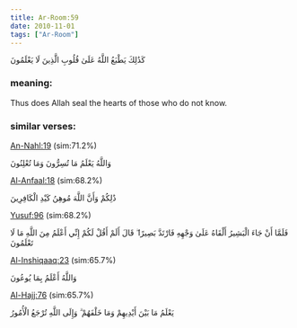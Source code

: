 ```yaml
---
title: Ar-Room:59
date: 2010-11-01
tags: ["Ar-Room"]
---
```

كَذَٰلِكَ يَطْبَعُ اللَّهُ عَلَىٰ قُلُوبِ الَّذِينَ لَا يَعْلَمُونَ
### meaning: 
Thus does Allah seal the hearts of those who do not know.
### similar verses: 

[An-Nahl:19](/16/19) (sim:71.2%)

وَاللَّهُ يَعْلَمُ مَا تُسِرُّونَ وَمَا تُعْلِنُونَ

[Al-Anfaal:18](/8/18) (sim:68.2%)

ذَٰلِكُمْ وَأَنَّ اللَّهَ مُوهِنُ كَيْدِ الْكَافِرِينَ

[Yusuf:96](/12/96) (sim:68.2%)

فَلَمَّا أَنْ جَاءَ الْبَشِيرُ أَلْقَاهُ عَلَىٰ وَجْهِهِ فَارْتَدَّ بَصِيرًا ۖ قَالَ أَلَمْ أَقُلْ لَكُمْ إِنِّي أَعْلَمُ مِنَ اللَّهِ مَا لَا تَعْلَمُونَ

[Al-Inshiqaaq:23](/84/23) (sim:65.7%)

وَاللَّهُ أَعْلَمُ بِمَا يُوعُونَ

[Al-Hajj:76](/22/76) (sim:65.7%)

يَعْلَمُ مَا بَيْنَ أَيْدِيهِمْ وَمَا خَلْفَهُمْ ۗ وَإِلَى اللَّهِ تُرْجَعُ الْأُمُورُ
